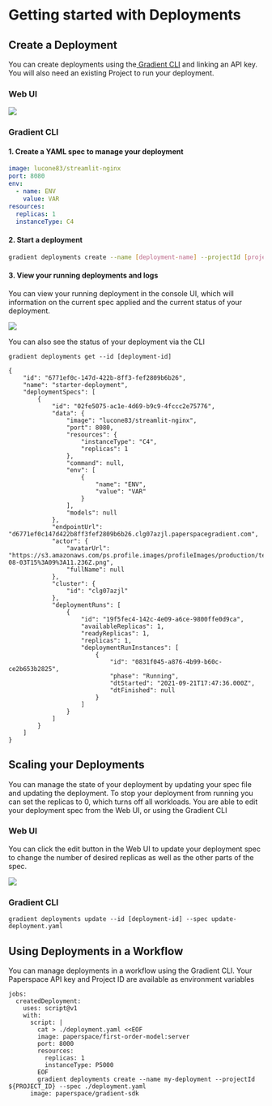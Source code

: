 # Getting started with Deployments

## Create a Deployment

You can create deployments using the[ Gradient CLI](../../get-started/quick-start/install-the-cli.md) and linking an API key. You will also need an existing Project to run your deployment.

### Web UI

![](../../.gitbook/assets/screen-shot-2021-09-28-at-4.03.53-am.png)

### Gradient CLI

#### 1. Create a YAML spec to manage your deployment

```yaml
image: lucone83/streamlit-nginx
port: 8080
env:
  - name: ENV
    value: VAR
resources:
  replicas: 1
  instanceType: C4
```

#### 2. Start a deployment

```bash
gradient deployments create --name [deployment-name] --projectId [project-id] --spec deployment.yaml
```

#### 3. View your running deployments and logs

You can view your running deployment in the console UI, which will information on the current spec applied and the current status of your deployment.&#x20;

![](../../.gitbook/assets/screen-shot-2021-09-21-at-1.52.29-pm.png)

You can also see the status of your deployment via the CLI

```
gradient deployments get --id [deployment-id]

{
    "id": "6771ef0c-147d-422b-8ff3-fef2809b6b26",
    "name": "starter-deployment",
    "deploymentSpecs": [
        {
            "id": "02fe5075-ac1e-4d69-b9c9-4fccc2e75776",
            "data": {
                "image": "lucone83/streamlit-nginx",
                "port": 8080,
                "resources": {
                    "instanceType": "C4",
                    "replicas": 1
                },
                "command": null,
                "env": [
                    {
                        "name": "ENV",
                        "value": "VAR"
                    }
                ],
                "models": null
            },
            "endpointUrl": "d6771ef0c147d422b8ff3fef2809b6b26.clg07azjl.paperspacegradient.com",
            "actor": {
                "avatarUrl": "https://s3.amazonaws.com/ps.profile.images/profileImages/production/te7molbs/2020-08-03T15%3A09%3A11.236Z.png",
                "fullName": null
            },
            "cluster": {
                "id": "clg07azjl"
            },
            "deploymentRuns": [
                {
                    "id": "19f5fec4-142c-4e09-a6ce-9800ffe0d9ca",
                    "availableReplicas": 1,
                    "readyReplicas": 1,
                    "replicas": 1,
                    "deploymentRunInstances": [
                        {
                            "id": "0831f045-a876-4b99-b60c-ce2b653b2825",
                            "phase": "Running",
                            "dtStarted": "2021-09-21T17:47:36.000Z",
                            "dtFinished": null
                        }
                    ]
                }
            ]
        }
    ]
}
```

## Scaling your Deployments

You can manage the state of your deployment by updating your spec file and updating the deployment. To stop your deployment from running you can set the replicas to 0, which turns off all workloads. You are able to edit your deployment spec from the Web UI, or using the Gradient CLI

### Web UI

You can click the edit button in the Web UI to update your deployment spec to change the number of desired replicas as well as the other parts of the spec.

![](../../.gitbook/assets/screen-shot-2021-09-28-at-4.06.05-am.png)

### Gradient CLI

```
gradient deployments update --id [deployment-id] --spec update-deployment.yaml
```

## Using Deployments in a Workflow

You can manage deployments in a workflow using the Gradient CLI. Your Paperspace API key and Project ID are available as environment variables

```
jobs:
  createdDeployment:
    uses: script@v1
    with:
      script: |
        cat > ./deployment.yaml <<EOF
        image: paperspace/first-order-model:server
        port: 8000
        resources:
          replicas: 1
          instanceType: P5000
        EOF
        gradient deployments create --name my-deployment --projectId ${PROJECT_ID} --spec ./deployment.yaml
      image: paperspace/gradient-sdk
```

